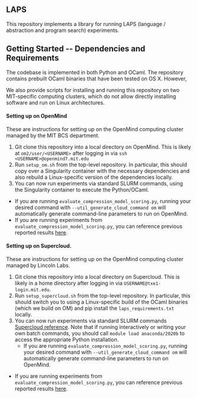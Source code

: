 ## LAPS

This repository implements a library for running LAPS (language / abstraction and program search) experiments.

## Getting Started -- Dependencies and Requirements
The codebase is implemented in both Python and OCaml. The repository contains prebuilt OCaml binaries that have been tested on OS X. However, 

We also provide scripts for installing and running this repository on two MIT-specific computing clusters, which do not allow directly installing software and run on Linux architectures.
#### Setting up on OpenMind
These are instructions for setting up on the OpenMind computing cluster managed by the MIT BCS department.
1. Git clone this repository into a local directory on OpenMind. This is likely at `om2/user/<USERNAME>` after logging in via `ssh <USERNAME>@openmind7.mit.edu`
2. Run `setup_om.sh` from the top-level repository. In particular, this should copy over a Singularity container with the necessary dependencies and also rebuild a Linux-specific version of the dependencies locally.
3. You can now run experiments via standard SLURM commands, using the Singularity container to execute the Python/OCaml.
  - If you are running `evaluate_compression_model_scoring.py`, running your desired command with `--util_generate_cloud_command om` will automatically generate command-line parameters to run on OpenMind.
  - If you are running experiments from `evaluate_compression_model_scoring.py`, you can reference previous reported results [here](https://docs.google.com/spreadsheets/d/11-qKHK_pOyF4lfwhaonRQTZEqHTepPKI4MTdWYAU9hM/edit#gid=0).

#### Setting up on Supercloud.
These are instructions for setting up on the OpenMind computing cluster managed by Lincoln Labs.
1. Git clone this repository into a local directory on Supercloud. This is likely in a home directory after logging in via `USERNAME@txe1-login.mit.edu`.
2. Run `setup_supercloud.sh` from the top-level repository. In particular, this should switch you to using a Linux-specific build of the OCaml binaries (which we build on OM) and pip install the `laps_requirements.txt` locally.
3. You can now run experiments via standard SLURM commands [Supercloud reference](https://supercloud.mit.edu/submitting-jobs). Note that if running interactively or writing your own batch commands, you should call `module load anaconda/2020b` to access the appropriate Python installation.
   - If you are running `evaluate_compression_model_scoring.py`, running your desired command with `--util_generate_cloud_command om` will automatically generate command-line parameters to run on OpenMind.
  - If you are running experiments from `evaluate_compression_model_scoring.py`, you can reference previous reported results [here](https://docs.google.com/spreadsheets/d/11-qKHK_pOyF4lfwhaonRQTZEqHTepPKI4MTdWYAU9hM/edit#gid=0).
